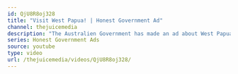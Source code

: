 ```yaml
---
id: QjU8R8oj328
title: "Visit West Papua! | Honest Government Ad"
channel: thejuicemedia
description: "The Australien Government has made an ad about West Papua and it’s surprisingly honest and informative!"
series: Honest Government Ads
source: youtube
type: video
url: /thejuicemedia/videos/QjU8R8oj328/
---
```

